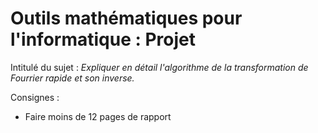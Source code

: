 # Outils mathématiques pour l'informatique : Projet

Intitulé du sujet : *Expliquer en détail l'algorithme de la transformation de Fourrier rapide et son inverse.*

Consignes : 
- Faire moins de 12 pages de rapport
